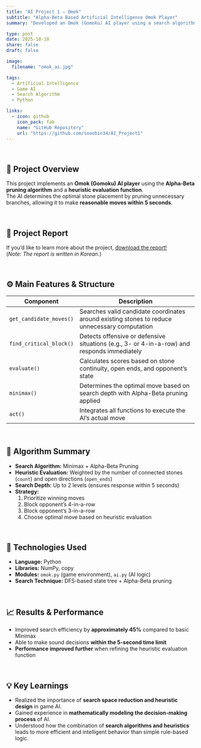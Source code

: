 ```yaml
---
title: "AI Project 1 – Omok"
subtitle: "Alpha-Beta Based Artificial Intelligence Omok Player"
summary: "Developed an Omok (Gomoku) AI player using a search algorithm and heuristic evaluation function."

type: post
date: 2025-10-10
share: false
draft: false

image:
  filename: "omok_ai.jpg"

tags:
  - Artificial Intelligence
  - Game AI
  - Search Algorithm
  - Python

links:
  - icon: github
    icon_pack: fab
    name: "GitHub Repository"
    url: "https://github.com/sooobin34/AI_Project1"
---
```


<br>

## 🎯 Project Overview
This project implements an **Omok (Gomoku) AI player** using the **Alpha-Beta pruning algorithm** and a **heuristic evaluation function**.  
The AI determines the optimal stone placement by pruning unnecessary branches, allowing it to make **reasonable moves within 5 seconds**.

<br>

## 📄 Project Report
If you’d like to learn more about the project, 
[download the report!](/files/ai_project1_report.pdf)
<br>
(*Note: The report is written in Korean.*)

<br>

## ⚙️ Main Features & Structure
| Component | Description |
|------------|-------------|
| `get_candidate_moves()` | Searches valid candidate coordinates around existing stones to reduce unnecessary computation |
| `find_critical_block()` | Detects offensive or defensive situations (e.g., 3- or 4-in-a-row) and responds immediately |
| `evaluate()` | Calculates scores based on stone continuity, open ends, and opponent’s state |
| `minimax()` | Determines the optimal move based on search depth with Alpha-Beta pruning applied |
| `act()` | Integrates all functions to execute the AI’s actual move |

<br>

## 🧠 Algorithm Summary
- **Search Algorithm:** Minimax + Alpha-Beta Pruning  
- **Heuristic Evaluation:** Weighted by the number of connected stones (`count`) and open directions (`open_ends`)  
- **Search Depth:** Up to 2 levels (ensures response within 5 seconds)  
- **Strategy:**  
  1. Prioritize winning moves  
  2. Block opponent’s 4-in-a-row  
  3. Block opponent’s 3-in-a-row  
  4. Choose optimal move based on heuristic evaluation  

<br>

## 🧩 Technologies Used
- **Language:** Python  
- **Libraries:** NumPy, copy  
- **Modules:** `omok.py` (game environment), `ai.py` (AI logic)  
- **Search Technique:** DFS-based state tree + Alpha-Beta pruning  

<br>

## 📈 Results & Performance
- Improved search efficiency by **approximately 45%** compared to basic Minimax  
- Able to make sound decisions **within the 5-second time limit**  
- **Performance improved further** when refining the heuristic evaluation function  

<br>

## 💡 Key Learnings
- Realized the importance of **search space reduction and heuristic design** in game AI.  
- Gained experience in **mathematically modeling the decision-making process** of AI.  
- Understood how the combination of **search algorithms and heuristics** leads to more efficient and intelligent behavior than simple rule-based logic.

<br>
